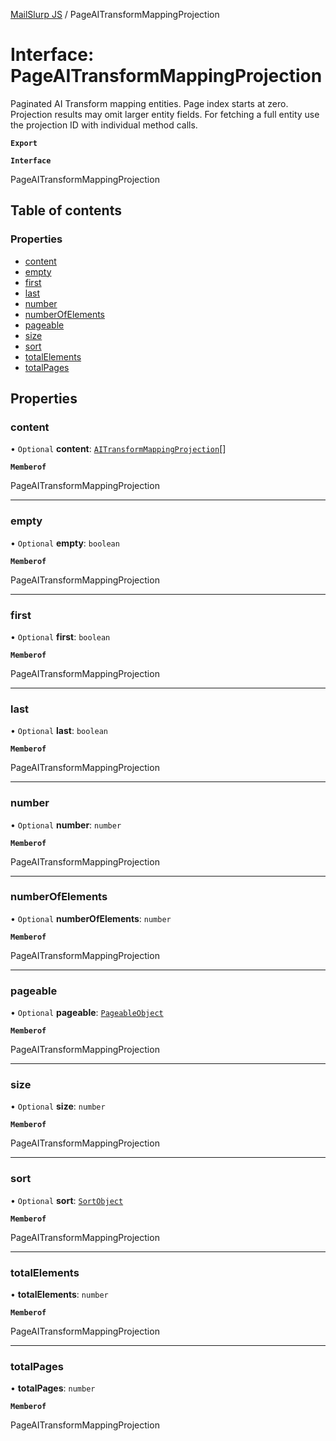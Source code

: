 [MailSlurp JS](../README.md) / PageAITransformMappingProjection

# Interface: PageAITransformMappingProjection

Paginated AI Transform mapping entities. Page index starts at zero. Projection results may omit larger entity fields. For fetching a full entity use the projection ID with individual method calls.

**`Export`**

**`Interface`**

PageAITransformMappingProjection

## Table of contents

### Properties

- [content](PageAITransformMappingProjection.md#content)
- [empty](PageAITransformMappingProjection.md#empty)
- [first](PageAITransformMappingProjection.md#first)
- [last](PageAITransformMappingProjection.md#last)
- [number](PageAITransformMappingProjection.md#number)
- [numberOfElements](PageAITransformMappingProjection.md#numberofelements)
- [pageable](PageAITransformMappingProjection.md#pageable)
- [size](PageAITransformMappingProjection.md#size)
- [sort](PageAITransformMappingProjection.md#sort)
- [totalElements](PageAITransformMappingProjection.md#totalelements)
- [totalPages](PageAITransformMappingProjection.md#totalpages)

## Properties

### content

• `Optional` **content**: [`AITransformMappingProjection`](AITransformMappingProjection.md)[]

**`Memberof`**

PageAITransformMappingProjection

___

### empty

• `Optional` **empty**: `boolean`

**`Memberof`**

PageAITransformMappingProjection

___

### first

• `Optional` **first**: `boolean`

**`Memberof`**

PageAITransformMappingProjection

___

### last

• `Optional` **last**: `boolean`

**`Memberof`**

PageAITransformMappingProjection

___

### number

• `Optional` **number**: `number`

**`Memberof`**

PageAITransformMappingProjection

___

### numberOfElements

• `Optional` **numberOfElements**: `number`

**`Memberof`**

PageAITransformMappingProjection

___

### pageable

• `Optional` **pageable**: [`PageableObject`](PageableObject.md)

**`Memberof`**

PageAITransformMappingProjection

___

### size

• `Optional` **size**: `number`

**`Memberof`**

PageAITransformMappingProjection

___

### sort

• `Optional` **sort**: [`SortObject`](SortObject.md)

**`Memberof`**

PageAITransformMappingProjection

___

### totalElements

• **totalElements**: `number`

**`Memberof`**

PageAITransformMappingProjection

___

### totalPages

• **totalPages**: `number`

**`Memberof`**

PageAITransformMappingProjection
